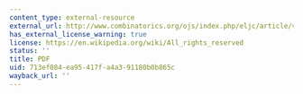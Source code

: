 ```yaml
---
content_type: external-resource
external_url: http://www.combinatorics.org/ojs/index.php/eljc/article/view/v15i1r45/pdf
has_external_license_warning: true
license: https://en.wikipedia.org/wiki/All_rights_reserved
status: ''
title: PDF
uid: 713ef084-ea95-417f-a4a3-91180b0b865c
wayback_url: ''
---
```

